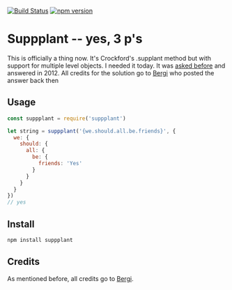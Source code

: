 [![Build Status](https://travis-ci.org/devotis/node-suppplant.svg)](https://travis-ci.org/devotis/node-suppplant)
[![npm version](https://badge.fury.io/js/suppplant.svg)](https://www.npmjs.org/package/suppplant)

Suppplant -- yes, 3 p's
=======================

This is officially a thing now. It's Crockford's .supplant method but with support for multiple level objects.
I needed it today. It was [asked before](https://stackoverflow.com/questions/12910430/crockfords-supplant-with-multiple-level-objects) and answered in 2012. All credits for the solution go to [Bergi](https://stackoverflow.com/users/1048572/bergi) who posted the answer back then

## Usage

```javascript
const suppplant = require('suppplant')

let string = suppplant('{we.should.all.be.friends}', {
  we: {
    should: {
      all: {
        be: {
          friends: 'Yes'
        }
      }
    }
  }
})
// yes
```

## Install

```javascript
npm install suppplant
```

## Credits

As mentioned before, all credits go to [Bergi](https://stackoverflow.com/users/1048572/bergi).
